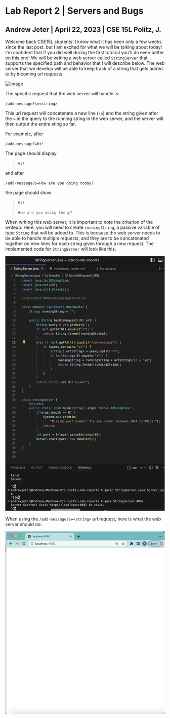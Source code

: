 # Lab Report 2 | Servers and Bugs
## Andrew Jeter | April 22, 2023 | CSE 15L Politz, J.

Welcome back CSE15L students! I know what it has been only a few weeks since the last post, but I am excited for what we will be talking about today! I'm confident that if you did well during the first tutorial you'll do even better on this one! We will be writing a web server called `StringServer` that supports the specified path and behavior that I will describe below. The web server that we develop will be able to keep track of a string that gets added to by incoming url requests.

![image](https://github.com/acjeter/cse15l-lab-reports/assets/119645659/4a20ab05-64b8-47ea-82f2-af4048c1233a)


The specific request that the web server will handle is:

`/add-message?s=<string>`

This url request will concatenate a new line (`\n`) and the string given after the `=` in the query to the running string in the web server, and the server will then output the entire sting so far.

For example, after

`/add-message?=Hi!`

The page should display

> `Hi!`

and after

`/add-message?s=How are you doing today?`

the page should show

> `Hi!`
> 
> `How are you doing today?`

When writing this web server, it is important to note the criterion of the writeup. Here, you will need to create `runningString`, a passive variable of type `String` that will be added to. This is because the web server needs to be able to handle multiple requests, and they are to be concatenated together on new lines for each string given through a new request. The implemented code for `StringServer` will look like this.

![image](StringServer-Code.png)

When using the `/add-message?s=<string>` url request, here is what the web server should do:

![image](StrServ1.png)
